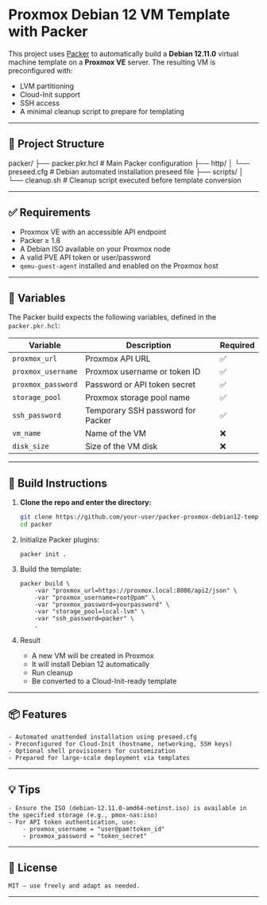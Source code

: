 # Proxmox Debian 12 VM Template with Packer

This project uses [Packer](https://www.packer.io/) to automatically build a **Debian 12.11.0** virtual machine template on a **Proxmox VE** server. The resulting VM is preconfigured with:

- LVM partitioning
- Cloud-Init support
- SSH access
- A minimal cleanup script to prepare for templating

---

## 🧰 Project Structure

packer/
├── packer.pkr.hcl # Main Packer configuration
├── http/
│ └── preseed.cfg # Debian automated installation preseed file
├── scripts/
│ └── cleanup.sh # Cleanup script executed before template conversion

---

## ✅ Requirements

- Proxmox VE with an accessible API endpoint
- Packer ≥ 1.8
- A Debian ISO available on your Proxmox node
- A valid PVE API token or user/password
- `qemu-guest-agent` installed and enabled on the Proxmox host

---

## 🔧 Variables

The Packer build expects the following variables, defined in the `packer.pkr.hcl`:

| Variable              | Description                       | Required |
|-----------------------|-----------------------------------|----------|
| `proxmox_url`         | Proxmox API URL                   | ✅       |
| `proxmox_username`    | Proxmox username or token ID      | ✅       |
| `proxmox_password`    | Password or API token secret      | ✅       |
| `storage_pool`        | Proxmox storage pool name         | ✅       |
| `ssh_password`        | Temporary SSH password for Packer | ✅       |
| `vm_name`             | Name of the VM                    | ❌       |
| `disk_size`           | Size of the VM disk               | ❌       |

---

## 🚀 Build Instructions

1. **Clone the repo and enter the directory:**

   ```bash
   git clone https://github.com/your-user/packer-proxmox-debian12-template.git
   cd packer
   ```

2. Initialize Packer plugins:

    ```
    packer init .
    ```

3. Build the template:

    ```
    packer build \
        -var "proxmox_url=https://proxmox.local:8006/api2/json" \
        -var "proxmox_username=root@pam" \
        -var "proxmox_password=yourpassword" \
        -var "storage_pool=local-lvm" \
        -var "ssh_password=packer" \
        .
    ```

4. Result

    - A new VM will be created in Proxmox
    - It will install Debian 12 automatically
    - Run cleanup
    - Be converted to a Cloud-Init-ready template

---

## 📦 Features

    - Automated unattended installation using preseed.cfg
    - Preconfigured for Cloud-Init (hostname, networking, SSH keys)
    - Optional shell provisioners for customization
    - Prepared for large-scale deployment via templates

---

##  💡 Tips

    - Ensure the ISO (debian-12.11.0-amd64-netinst.iso) is available in the specified storage (e.g., pmox-nas:iso)
    - For API token authentication, use:
        - proxmox_username = "user@pam!token_id"
        - proxmox_password = "token_secret"

---

##  📁 License

    MIT — use freely and adapt as needed.

---
